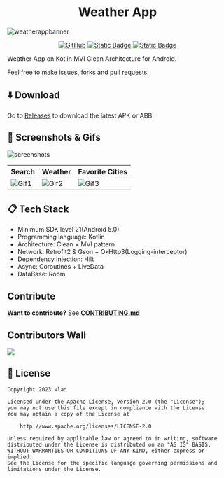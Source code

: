 <h1 align="center">
  Weather App
</h1>

![weatherappbanner](https://github.com/VladShurakov/WeatherApp/assets/117427146/714f7b54-3420-4c63-bf00-710d2518c3c7)

<p align="center">
  <a href="https://www.apache.org/licenses/LICENSE-2.0"><img alt="GitHub" src="https://img.shields.io/github/license/VladShurakov/WeatherApp?labelColor=5C5C5C&color=545CEB"></a>
  <a href="https://android-arsenal.com/api?level=21"><img alt="Static Badge" src="https://img.shields.io/badge/21%2B-545CEB?label=API&labelColor=5C5C5C"></a>
  <a href="https://github.com/VladShurakov"><img alt="Static Badge" src="https://img.shields.io/badge/GitHub-545CEB?label=VladShurakov&labelColor=5C5C5C"></a> 
</p>

Weather App on Kotlin MVI Clean Architecture for Android.

Feel free to make issues, forks and pull requests.

## :arrow_down: Download

Go to [Releases](https://github.com/VladShurakov/WeatherApp/releases) to download the latest APK or ABB.

## :iphone: Screenshots & Gifs

![screenshots](https://github.com/VladShurakov/WeatherApp/assets/117427146/7fb2c58e-1722-44db-a711-3448d77e5613)

| Search | Weather | Favorite Cities |
|--------|---------|-----------------|
| ![Gif1](https://github.com/VladShurakov/WeatherApp/assets/117427146/c0df6c5e-9862-41ad-bfe4-5e43a9f6b53b) | ![Gif2](https://github.com/VladShurakov/WeatherApp/assets/117427146/4fa70397-4061-4b97-a663-3a8c78a9e004) | ![Gif3](https://github.com/VladShurakov/WeatherApp/assets/117427146/c5836c7a-a003-42d2-a3ab-8cf58dc0e277) |

</p>
   
## :clipboard: Tech Stack
- Minimum SDK level 21(Android 5.0)
- Programming language: Kotlin
- Architecture: Clean + MVI pattern
- Network: Retrofit2 & Gson + OkHttp3(Logging-interceptor)
- Dependency Injection: Hilt
- Async: Coroutines + LiveData
- DataBase: Room

## Contribute
**Want to contribute?** See **[CONTRIBUTING.md](/CONTRIBUTING.md)**

## Contributors Wall

<a href="https://github.com/VladShurakov/WeatherApp/graphs/contributors">
  <img src="https://contrib.rocks/image?repo=VladShurakov/WeatherApp" />
</a>

## :page_facing_up: License

```
Copyright 2023 Vlad

Licensed under the Apache License, Version 2.0 (the "License");
you may not use this file except in compliance with the License.
You may obtain a copy of the License at

    http://www.apache.org/licenses/LICENSE-2.0

Unless required by applicable law or agreed to in writing, software
distributed under the License is distributed on an "AS IS" BASIS,
WITHOUT WARRANTIES OR CONDITIONS OF ANY KIND, either express or implied.
See the License for the specific language governing permissions and
limitations under the License.
```
